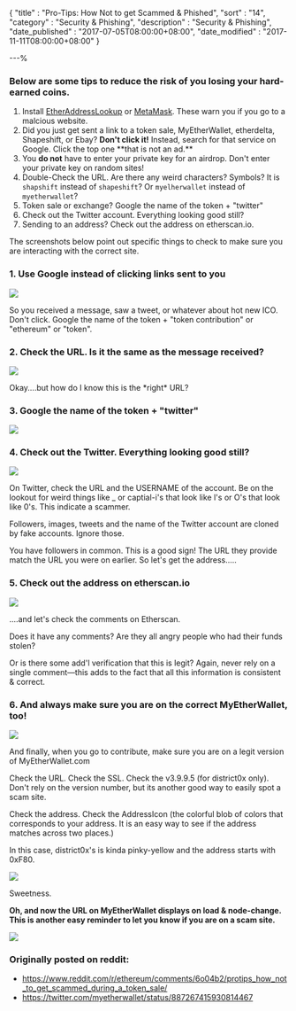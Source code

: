{
"title"       : "Pro-Tips: How Not to get Scammed & Phished",
"sort"        : "14",
"category"    : "Security & Phishing",
"description" : "Security & Phishing",
"date_published" : "2017-07-05T08:00:00+08:00",
"date_modified"  : "2017-11-11T08:00:00+08:00"
}

---%



### Below are some tips to reduce the risk of you losing your hard-earned coins.

<ol>
  <li id="basttrtroylyhc_l1">
    Install <a href='https://chrome.google.com/webstore/detail/etheraddresslookup/pdknmigbbbhmllnmgdfalmedcmcefdfn' target='_blank'>EtherAddressLookup</a>  or <a href='https://chrome.google.com/webstore/detail/metamask/nkbihfbeogaeaoehlefnkodbefgpgknn' target='_blank'>MetaMask</a>. These warn you if you go to a malcious website.
  </li>
  <li id="basttrtroylyhc_l2">Did you just get sent a link to a token sale, MyEtherWallet, etherdelta, Shapeshift, or Ebay? <b>Don't click it!</b> Instead, search for that service on Google. Click the top one **that is not an ad.**</li>
  <li id="basttrtroylyhc_l3">You <b>do not</b> have to enter your private key for an airdrop. Don't enter your private key on random sites!</li>
  <li id="basttrtroylyhc_l4">Double-Check the URL. Are there any weird characters? Symbols? It is <code>shapshift</code> instead of <code>shapeshift</code>? Or <code>myelherwallet</code> instead of <code>myetherwallet</code>?</li>
  <li id="basttrtroylyhc_l5">Token sale or exchange? Google the name of the token + "twitter"</li>
  <li id="basttrtroylyhc_l6">Check out the Twitter account. Everything looking good still?</li>
  <li id="basttrtroylyhc_l7">Sending to an address? Check out the address on etherscan.io.</li>
</ol>
<p id="basttrtroylyhc_p">
  The screenshots below point out specific things to check to make sure you are interacting with the correct site.
</p>


### 1. Use Google instead of clicking links sent to you
<div id="ugioclsty_img">
  <img src="http://i.imgur.com/XwiVCSY.jpg"/>
</div>

<p id="ugioclsty_p">
  So you received a message, saw a tweet, or whatever about hot new ICO. Don't click. Google the name of the token + "token contribution" or "ethereum" or "token".
</p>

### 2. Check the URL. Is it the same as the message received?
<div id="ctuiitsatmr_img">
  <img src="http://i.imgur.com/8wmJRYg.jpg" />
</div>

<p id="ctuiitsatmr_p">
  Okay....but how do I know this is the *right* URL?
</p>

### 3. Google the name of the token + "twitter"
<div id="gtnottt_img">
  <img src="http://i.imgur.com/cLC6kWK.jpg" />
</div>

### 4. Check out the Twitter. Everything looking good still?
<div id="cottelgs_img">
  <img src="http://i.imgur.com/EYwqZpL.jpg">
</div>

<p id="cottelgs_p1">
  On Twitter, check the URL and the USERNAME of the account. Be on the lookout for weird things like _ or captial-i's that look like l's or O's that look like 0's. This indicate a scammer.
</p>
<p id="cottelgs_p2">
  Followers, images, tweets and the name of the Twitter account are cloned by fake accounts. Ignore those.
</p>
<p id="cottelgs_p3">
  You have followers in common. This is a good sign! The URL they provide match the URL you were on earlier. So let's get the address.....
</p>

### 5. Check out the address on etherscan.io
<div id="cotaoei_img">
  <img src="http://i.imgur.com/i99arJz.jpg" />
</div>

<p id="cotaoei_p1">
  ....and let's check the comments on Etherscan.
</p>
<p id="cotaoei_p2">
  Does it have any comments? Are they all angry people who had their funds stolen?
</p>
<p id="cotaoei_p3">
  Or is there some add'l verification that this is legit? Again, never rely on a single comment—this adds to the fact that all this information is consistent & correct.
</p>

### 6. And always make sure you are on the correct MyEtherWallet, too!
<div id="aamsyaotcmt_img1">
  <img src="http://i.imgur.com/dvRFMFy.jpg" />
</div>

<p id="aamsyaotcmt_p1">
  And finally, when you go to contribute, make sure you are on a legit version of <a src="https://vintage.myetherwallet.com/" target="_target">MyEtherWallet.com</a>
</p>
<p id="aamsyaotcmt_p2">
  Check the URL. Check the SSL. Check the v3.9.9.5 (for district0x only). Don't rely on the version number, but its another good way to easily spot a scam site.
</p>
<p id="aamsyaotcmt_p3">
  Check the address.  Check the AddressIcon (the colorful blob of colors that corresponds to your address. It is an easy way to see if the address matches across two places.)
</p>
<p id="aamsyaotcmt_p4">
  In this case, district0x's is kinda pinky-yellow and the address starts with 0xF80.
</p>
<div id="aamsyaotcmt_img2">
  <img src="http://i.imgur.com/1OvTydO.jpg" />
</div>

<p id="aamsyaotcmt_p5"> Sweetness. </p>

<b id="aamsyaotcmt_p6">Oh, and now the URL on MyEtherWallet displays on load & node-change. This is another easy reminder to let you know if you are on a scam site.</b>
<div id="aamsyaotcmt_img2">
  <img src="http://i.imgur.com/853xSIc.jpg">
</div>


### Originally posted on reddit:

<ul>
  <li id="opor_l1">
    <a href="https://www.reddit.com/r/ethereum/comments/6o04b2/protips_how_not_to_get_scammed_during_a_token_sale/" target="_blank">
      https://www.reddit.com/r/ethereum/comments/6o04b2/protips_how_not_to_get_scammed_during_a_token_sale/
    </a>
  </li>
  <li id="opor_l2">
    <a href="https://twitter.com/myetherwallet/status/887267415930814467" target="_blank">
      https://twitter.com/myetherwallet/status/887267415930814467
    </a>
  </li>
</ul>
